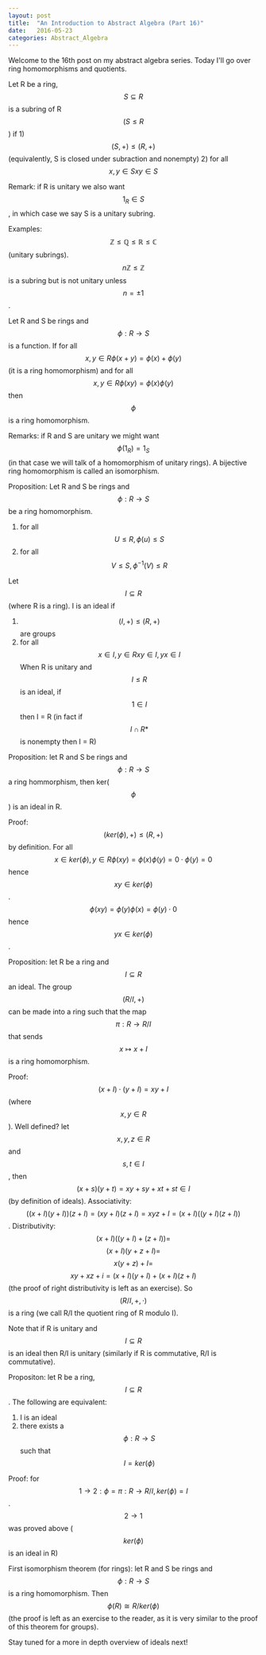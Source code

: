 ```yaml
---
layout: post
title:  "An Introduction to Abstract Algebra (Part 16)"
date:   2016-05-23
categories: Abstract_Algebra
---
```


Welcome to the 16th post on my abstract algebra series. Today I'll go over ring homomorphisms and quotients.

Let R be a ring, $$S \subseteq R$$ is a subring of R $$(S \leq R$$) if 1) $$(S, +) \leq (R, +)$$ (equivalently, S is closed under subraction and nonempty)
2) for all $$x, y \in S xy \in S$$

Remark: if R is unitary we also want $$1_R \in S$$, in which case we say S is a unitary subring.

Examples: $$\mathbb{Z} \leq \mathbb{Q} \leq \mathbb{R} \leq \mathbb{C}$$ (unitary subrings).
$$n\mathbb{Z} \leq \mathbb{Z}$$ is a subring but is not unitary unless $$n = \pm 1$$.

Let R and S be rings and $$\phi : R \rightarrow S$$ is a function. If for all $$x, y \in R \phi(x+y) = \phi(x) + \phi(y)$$ (it is a ring homomorphism) and for all $$x, y \in R \phi(xy) = \phi(x)\phi(y)$$ then $$\phi$$ is a ring homomorphism.

Remarks: if R and S are unitary we might want $$\phi(1_R) = 1_S$$ (in that case we will talk of a homomorphism of unitary rings). A bijective ring homomorphism is called an isomorphism.

Proposition: Let R and S be rings and $$\phi: R \rightarrow S$$ be a ring homomorphism.
1) for all $$U \leq R, \phi(u) \leq S$$
2) for all $$V \leq S, \phi^{-1}(V) \leq R$$

Let $$I \subseteq R$$ (where R is a ring). I is an ideal if
1) $$(I, +) \leq (R, +)$$ are groups
2) for all $$x \in I, y \in R xy \in I, yx \in I$$
When R is unitary and $$I \leq R$$ is an ideal, if $$1 \in I$$ then I = R (in fact if $$I \cap R*$$ is nonempty then I = R)

Proposition: let R and S be rings and $$\phi : R \rightarrow S$$ a ring hommorphism, then ker($$\phi$$) is an ideal in R.

Proof: $$(ker(\phi), +) \leq (R,+)$$ by definition.
For all $$x \in ker(\phi), y \in R \phi(xy) = \phi(x)\phi(y) = 0 \cdot \phi(y) = 0$$ hence $$xy \in ker(\phi)$$. $$\phi(xy) = \phi(y)\phi(x) = \phi(y)\cdot 0$$ hence $$yx \in ker(\phi)$$.

Proposition: let R be a ring and $$I \subseteq R$$ an ideal. The group $$(R/I, +)$$ can be made into a ring such that the map $$\pi : R \rightarrow R/I$$ that sends $$x \mapsto x+I$$ is a ring homomorphism.

Proof: $$(x+I) \cdot (y+I) = xy + I$$ (where $$x,y \in R$$). Well defined? let $$x, y, z \in R$$ and $$s, t \in I$$, then $$(x+s)(y+t) = xy + sy + xt + st \in I$$ (by definition of ideals).
Associativity: $$((x+I)(y+I))(z+I) = (xy+I)(z+I) = xyz+I = (x+I)((y+I)(z+I))$$ .
Distributivity: $$(x+I)((y+I)+(z+I)) = $$ $$(x+I)(y+z+I) = $$ $$x(y+z)+I = $$ $$xy+xz+i = (x+I)(y+I)+(x+I)(z+I)$$ (the proof of right distributivity is left as an exercise).
So $$(R/I, +, \cdot)$$ is a ring (we call R/I the quotient ring of R modulo I).

Note that if R is unitary and $$I \subseteq R$$ is an ideal then R/I is unitary (similarly if R is commutative, R/I is commutative).

Propositon: let R be a ring, $$I \subseteq R$$. The following are equivalent:
1) I is an ideal
2) there exists a $$\phi: R \rightarrow S$$ such that $$I = ker(\phi)$$

Proof: for $$ 1 \rightarrow 2: \phi = \pi: R \rightarrow R/I, ker(\phi) = I$$.
$$2 \rightarrow 1$$ was proved above ($$ker(\phi)$$ is an ideal in R)

First isomorphism theorem (for rings): let R and S be rings and $$\phi : R \rightarrow S$$ is a ring homomorphism. Then $$\phi(R) \cong R/ker(\phi)$$ (the proof is left as an exercise to the reader, as it is very similar to the proof of this theorem for groups).

Stay tuned for a more in depth overview of ideals next!

